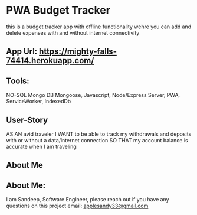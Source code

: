 # PWA Budget Tracker

this is a budget tracker app with offline functionality wehre you can add and delete expenses with and without internet connectivity

## App Url: https://mighty-falls-74414.herokuapp.com/

## Tools:

NO-SQL Mongo DB
Mongoose,
Javascript,
Node/Express Server,
PWA,
ServiceWorker,
IndexedDb

## User-Story

AS AN avid traveler
I WANT to be able to track my withdrawals and deposits with or without a data/internet connection
SO THAT my account balance is accurate when I am traveling

## About Me

## About Me:

I am Sandeep, Software Engineer, please reach out if you have any questions on this project
email: applesandy33@gmail.com
